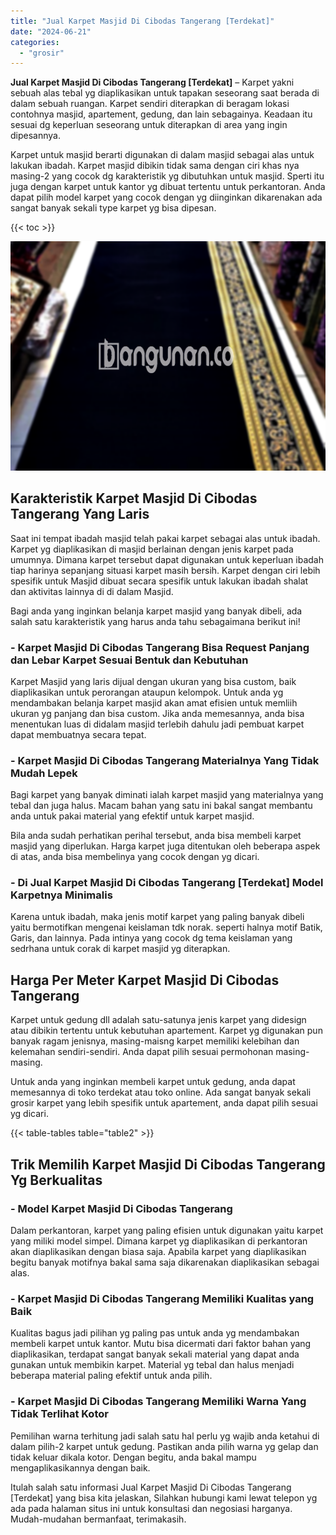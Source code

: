 ```yaml
---
title: "Jual Karpet Masjid Di Cibodas Tangerang [Terdekat]"
date: "2024-06-21"
categories: 
  - "grosir"
---
```


**Jual Karpet Masjid Di Cibodas Tangerang \[Terdekat\]** – Karpet yakni sebuah alas tebal yg diaplikasikan untuk tapakan seseorang saat berada di dalam sebuah ruangan. Karpet sendiri diterapkan di beragam lokasi contohnya masjid, apartement, gedung, dan lain sebagainya. Keadaan itu sesuai dg keperluan seseorang untuk diterapkan di area yang ingin dipesannya.

Karpet untuk masjid berarti digunakan di dalam masjid sebagai alas untuk lakukan ibadah. Karpet masjid dibikin tidak sama dengan ciri khas nya masing-2 yang cocok dg karakteristik yg dibutuhkan untuk masjid. Sperti itu juga dengan karpet untuk kantor yg dibuat tertentu untuk perkantoran. Anda dapat pilih model karpet yang cocok dengan yg diinginkan dikarenakan ada sangat banyak sekali type karpet yg bisa dipesan.

{{< toc >}}

![Jual Karpet Masjid Di Cibodas Tangerang [Terdekat]](/images/grosir-karpet-murah-78.png)

## Karakteristik Karpet Masjid Di Cibodas Tangerang Yang Laris

Saat ini tempat ibadah masjid telah pakai karpet sebagai alas untuk ibadah. Karpet yg diaplikasikan di masjid berlainan dengan jenis karpet pada umumnya. Dimana karpet tersebut dapat digunakan untuk keperluan ibadah tiap harinya sepanjang situasi karpet masih bersih. Karpet dengan ciri lebih spesifik untuk Masjid dibuat secara spesifik untuk lakukan ibadah shalat dan aktivitas lainnya di di dalam Masjid.

Bagi anda yang inginkan belanja karpet masjid yang banyak dibeli, ada salah satu karakteristik yang harus anda tahu sebagaimana berikut ini!

### \- Karpet Masjid Di Cibodas Tangerang Bisa Request Panjang dan Lebar Karpet Sesuai Bentuk dan Kebutuhan

Karpet Masjid yang laris dijual dengan ukuran yang bisa custom, baik diaplikasikan untuk perorangan ataupun kelompok. Untuk anda yg mendambakan belanja karpet masjid akan amat efisien untuk memliih ukuran yg panjang dan bisa custom. Jika anda memesannya, anda bisa menentukan luas di didalam masjid terlebih dahulu jadi pembuat karpet dapat membuatnya secara tepat.

### \- Karpet Masjid Di Cibodas Tangerang Materialnya Yang Tidak Mudah Lepek

Bagi karpet yang banyak diminati ialah karpet masjid yang materialnya yang tebal dan juga halus. Macam bahan yang satu ini bakal sangat membantu anda untuk pakai material yang efektif untuk karpet masjid.

Bila anda sudah perhatikan perihal tersebut, anda bisa membeli karpet masjid yang diperlukan. Harga karpet juga ditentukan oleh beberapa aspek di atas, anda bisa membelinya yang cocok dengan yg dicari.

### \- Di Jual Karpet Masjid Di Cibodas Tangerang \[Terdekat\] Model Karpetnya Minimalis

Karena untuk ibadah, maka jenis motif karpet yang paling banyak dibeli yaitu bermotifkan mengenai keislaman tdk norak. seperti halnya motif Batik, Garis, dan lainnya. Pada intinya yang cocok dg tema keislaman yang sedrhana untuk corak di karpet masjid yg diterapkan.

## Harga Per Meter Karpet Masjid Di Cibodas Tangerang

Karpet untuk gedung dll adalah satu-satunya jenis karpet yang didesign atau dibikin tertentu untuk kebutuhan apartement. Karpet yg digunakan pun banyak ragam jenisnya, masing-maisng karpet memiliki kelebihan dan kelemahan sendiri-sendiri. Anda dapat pilih sesuai permohonan masing-masing.

Untuk anda yang inginkan membeli karpet untuk gedung, anda dapat memesannya di toko terdekat atau toko online. Ada sangat banyak sekali grosir karpet yang lebih spesifik untuk apartement, anda dapat pilih sesuai yg dicari.

{{< table-tables table="table2" >}}

## Trik Memilih Karpet Masjid Di Cibodas Tangerang Yg Berkualitas

### \- Model Karpet Masjid Di Cibodas Tangerang

Dalam perkantoran, karpet yang paling efisien untuk digunakan yaitu karpet yang miliki model simpel. Dimana karpet yg diaplikasikan di perkantoran akan diaplikasikan dengan biasa saja. Apabila karpet yang diaplikasikan begitu banyak motifnya bakal sama saja dikarenakan diaplikasikan sebagai alas.

### \- Karpet Masjid Di Cibodas Tangerang Memiliki Kualitas yang Baik

Kualitas bagus jadi pilihan yg paling pas untuk anda yg mendambakan membeli karpet untuk kantor. Mutu bisa dicermati dari faktor bahan yang diaplikasikan, terdapat sangat banyak sekali material yang dapat anda gunakan untuk membikin karpet. Material yg tebal dan halus menjadi beberapa material paling efektif untuk anda pilih.

### \- Karpet Masjid Di Cibodas Tangerang Memiliki Warna Yang Tidak Terlihat Kotor

Pemilihan warna terhitung jadi salah satu hal perlu yg wajib anda ketahui di dalam pilih-2 karpet untuk gedung. Pastikan anda pilih warna yg gelap dan tidak keluar dikala kotor. Dengan begitu, anda bakal mampu mengaplikasikannya dengan baik.

Itulah salah satu informasi Jual Karpet Masjid Di Cibodas Tangerang \[Terdekat\] yang bisa kita jelaskan, Silahkan hubungi kami lewat telepon yg ada pada halaman situs ini untuk konsultasi dan negosiasi harganya. Mudah-mudahan bermanfaat, terimakasih.
